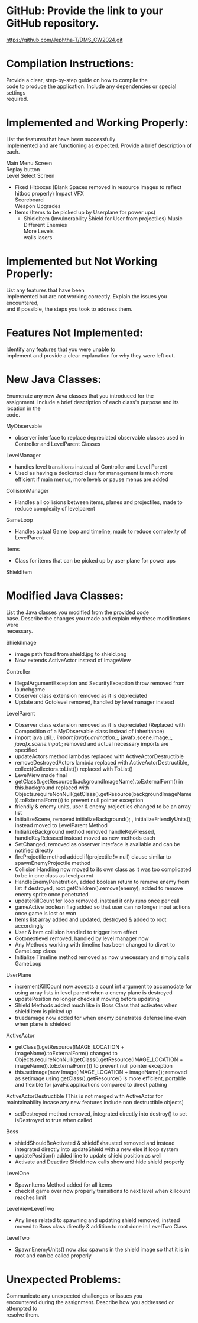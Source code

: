 # GitHub: Provide the link to your GitHub repository.  
  https://github.com/Jephtha-T/DMS_CW2024.git
  
# Compilation Instructions: 
Provide a clear, step-by-step guide on how to compile the  
code to produce the application. Include any dependencies or special settings  
required.  
  
  
# Implemented and Working Properly: 
List the features that have been successfully  
implemented and are functioning as expected. Provide a brief description of each.  
  
Main Menu Screen  
Replay button  
Level Select Screen  
- Fixed Hitboxes (Blank Spaces removed in resource images to reflect hitboc properly)
Impact VFX  
Scoreboard  
Weapon Upgrades  
- Items   (Items to be picked up by Userplane for power ups)
  - ShieldItem (Invulnerability Shield for User from projectiles)
Music  
Different Enemies  
More Levels  
walls lasers
  
  
# Implemented but Not Working Properly: 
List any features that have been  
implemented but are not working correctly. Explain the issues you encountered,  
and if possible, the steps you took to address them.  
  
  
# Features Not Implemented: 
Identify any features that you were unable to  
implement and provide a clear explanation for why they were left out.  
  
  
# New Java Classes: 
Enumerate any new Java classes that you introduced for the  
assignment. Include a brief description of each class's purpose and its location in the  
code.  

MyObservable
- observer interface to replace depreciated observable classes used in Controller and LevelParent Classes

LevelManager
- handles level transitions instead of Controller and Level Parent
- Used as having a dedicated class for management is much more efficient if main menus, more levels or pause menus are added

CollisionManager
- Handles all collisions between items, planes and projectiles, made to reduce complexity of levelparent

GameLoop
- Handles actual Game loop and timeline, made to reduce complexity of LevelParent
  
Items
- Class for items that can be picked up by user plane for power ups

ShieldItem

# Modified Java Classes: 
List the Java classes you modified from the provided code  
base. Describe the changes you made and explain why these modifications were  
necessary.  

ShieldImage
- image path fixed from shield.jpg to shield.png
- Now extends ActiveActor instead of ImageView 

Controller
- IllegalArgumentException and  SecurityException throw removed from launchgame
- Observer class extension removed as it is depreciated
- Update and Gotolevel removed, handled by levelmanager instead

LevelParent
- Observer class extension removed as it is depreciated (Replaced with Composition of a MyObservable class instead of inheritance)
- import java.util.*;, import javafx.animation.*;, javafx.scene.image.*;, javafx.scene.input.*; removed and actual necessary imports are specified
- updateActors method lambdas replaced with ActiveActorDestructible
- removeDestroyedActors lambda replaced with ActiveActorDestructible, collect(Collectors.toList()) replaced with ToList()
- LevelView made final
- getClass().getResource(backgroundImageName).toExternalForm() in this.background replaced with Objects.requireNonNull(getClass().getResource(backgroundImageName)).toExternalForm()) to prevent null pointer exception
- friendly & enemy units, user & enemy projectiles changed to be an array list
- InitializeScene, removed initializeBackground(); , initializeFriendlyUnits(); instead moved to LevelParent Method
- InitializeBackground method removed handleKeyPressed, handleKeyReleased instead moved as new methods each
- SetChanged, removed as observer interface is available and can be notified directly
- fireProjectile method added if(projectile != null) clause similar to spawnEnemyProjectile method
- Collision Handling now moved to its own class as it was too complicated to be in one class as levelparent
- HandleEnemyPenetration, added boolean return to remove enemy from list if destroyed, root.getChildren().remove(enemy); added to remove enemy sprite once penetrated
- updateKillCount for loop removed, instead it only runs once per call
- gameActive boolean flag added so that user can no longer input actions once game is lost or won
- Items list array added and updated, destroyed & added to root accordingly
- User & Item collision handled to trigger item effect 
- Gotonextlevel removed, handled by level manager now
- Any Methods working with timeline has been changed to divert to GameLoop class
- Initialize Timeline method removed as now unecessary and simply calls GameLoop


UserPlane
- incrementKillCount now accepts a count int argument to accomodate for using array lists in level parent when a enemy plane is destroyed
- updatePosition no longer checks if moving before updating
- Shield Methods added much like in Boss Class that activates when shield item is picked up
- truedamage now added for when enemy penetrates defense line even when plane is shielded

ActiveActor
- getClass().getResource(IMAGE_LOCATION + imageName).toExternalForm() changed to Objects.requireNonNull(getClass().getResource(IMAGE_LOCATION + imageName)).toExternalForm()) to prevent null pointer exception
- this.setImage(new Image(IMAGE_LOCATION + imageName)); removed as setimage using getClass().getResource() is more efficient, portable and flexible for javaFx applications compared to direct pathing

ActiveActorDestructible (This is not merged with ActiveActor for maintainability incase any new features include non destructible objects)
- setDestroyed method removed, integrated directly into destroy() to set isDestroyed to true when called

Boss
- shieldShouldBeActivated & shieldExhausted removed and instead integrated directly into updateShield with a new else if loop system
- updatePosition() added line to update shield position as well
- Activate and Deactive Shield now calls show and hide shield properly

LevelOne
- SpawnItems Method added for all items 
- check if game over now properly transitions to next level when killcount reaches limit

LevelViewLevelTwo
- Any lines related to spawning and updating shield removed, instead moved to Boss class directly & addition to root done in LevelTwo Class

LevelTwo
- SpawnEnemyUnits() now also spawns in the shield image so that it is in root and can be called properly


# Unexpected Problems: 
Communicate any unexpected challenges or issues you  
encountered during the assignment. Describe how you addressed or attempted to  
resolve them.